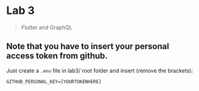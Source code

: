 # Lab 3
> Flutter and GraphQL
## Note that you have to insert your personal access token from github.
Just create a ``.env`` file in lab3/ root folder and insert (remove the brackets):
```
GITHUB_PERSONAL_KEY=[YOURTOKENHERE]
```
